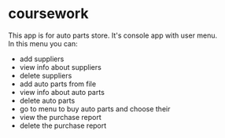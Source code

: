 # coursework
This app is for auto parts store.
It's console app with user menu.<br>
In this menu you can:
 - add suppliers
 - view info about suppliers
 - delete suppliers
 - add auto parts from file
 - view info about auto parts
 - delete auto parts
 - go to menu to buy auto parts and choose their
 - view the purchase report
 - delete the purchase report
